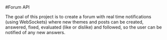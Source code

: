 #Forum API

The goal of this project is to create a forum with real time notifications (using WebSockets) where new themes and posts can be created, answered, fixed, evaluated (like or dislike) and followed, so the user can be notified of any new answers.
